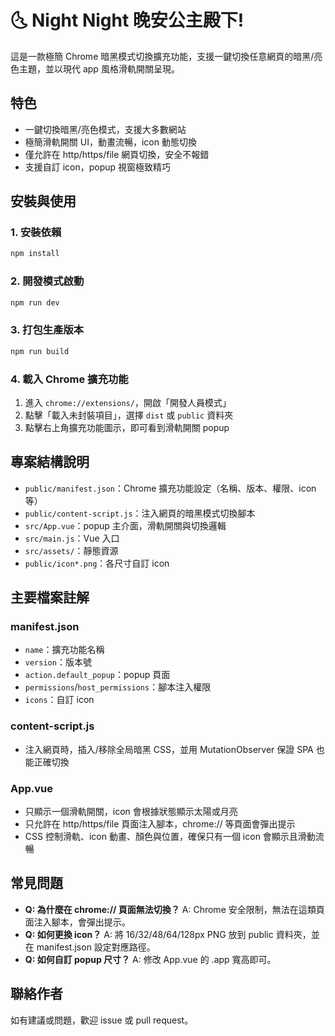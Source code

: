 # 🌜 Night Night 晚安公主殿下!

這是一款極簡 Chrome 暗黑模式切換擴充功能，支援一鍵切換任意網頁的暗黑/亮色主題，並以現代 app 風格滑軌開關呈現。

## 特色
- 一鍵切換暗黑/亮色模式，支援大多數網站
- 極簡滑軌開關 UI，動畫流暢，icon 動態切換
- 僅允許在 http/https/file 網頁切換，安全不報錯
- 支援自訂 icon，popup 視窗極致精巧

## 安裝與使用

### 1. 安裝依賴
```sh
npm install
```

### 2. 開發模式啟動
```sh
npm run dev
```

### 3. 打包生產版本
```sh
npm run build
```

### 4. 載入 Chrome 擴充功能
1. 進入 `chrome://extensions/`，開啟「開發人員模式」
2. 點擊「載入未封裝項目」，選擇 `dist` 或 `public` 資料夾
3. 點擊右上角擴充功能圖示，即可看到滑軌開關 popup

## 專案結構說明

- `public/manifest.json`：Chrome 擴充功能設定（名稱、版本、權限、icon 等）
- `public/content-script.js`：注入網頁的暗黑模式切換腳本
- `src/App.vue`：popup 主介面，滑軌開關與切換邏輯
- `src/main.js`：Vue 入口
- `src/assets/`：靜態資源
- `public/icon*.png`：各尺寸自訂 icon

## 主要檔案註解

### manifest.json
- `name`：擴充功能名稱
- `version`：版本號
- `action.default_popup`：popup 頁面
- `permissions`/`host_permissions`：腳本注入權限
- `icons`：自訂 icon

### content-script.js
- 注入網頁時，插入/移除全局暗黑 CSS，並用 MutationObserver 保證 SPA 也能正確切換

### App.vue
- 只顯示一個滑軌開關，icon 會根據狀態顯示太陽或月亮
- 只允許在 http/https/file 頁面注入腳本，chrome:// 等頁面會彈出提示
- CSS 控制滑軌、icon 動畫、顏色與位置，確保只有一個 icon 會顯示且滑動流暢

## 常見問題

- **Q: 為什麼在 chrome:// 頁面無法切換？**
  A: Chrome 安全限制，無法在這類頁面注入腳本，會彈出提示。
- **Q: 如何更換 icon？**
  A: 將 16/32/48/64/128px PNG 放到 public 資料夾，並在 manifest.json 設定對應路徑。
- **Q: 如何自訂 popup 尺寸？**
  A: 修改 App.vue 的 .app 寬高即可。

## 聯絡作者
如有建議或問題，歡迎 issue 或 pull request。
